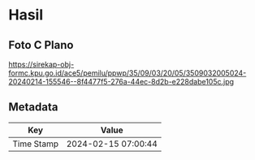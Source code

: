 # Hasil

## Foto C Plano

https://sirekap-obj-formc.kpu.go.id/ace5/pemilu/ppwp/35/09/03/20/05/3509032005024-20240214-155546--8f4477f5-276a-44ec-8d2b-e228dabe105c.jpg


## Metadata

| Key        | Value               |
| ---------- | ------------------- |
| Time Stamp | 2024-02-15 07:00:44 |



